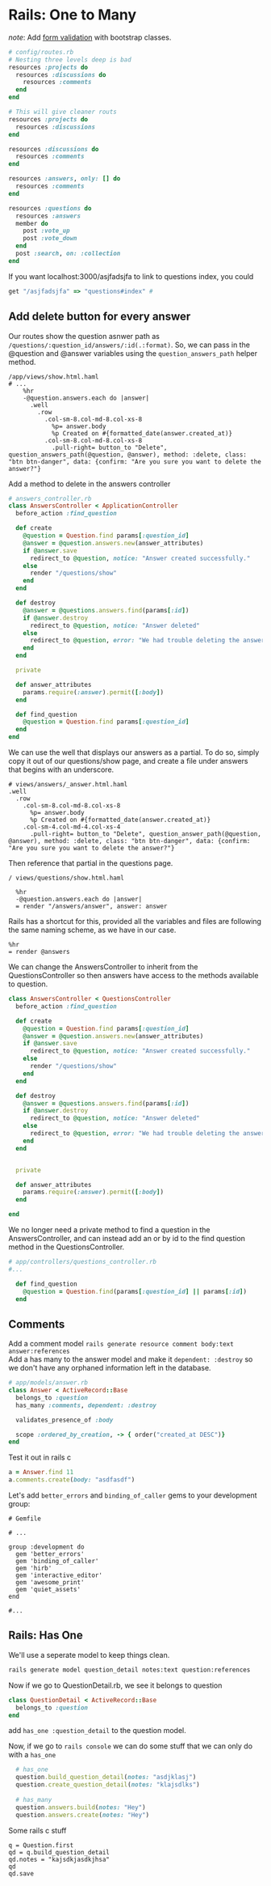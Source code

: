 # Rails: One to Many  

*note*: Add [form validation](http://getbootstrap.com/css/#forms-control-validation) with bootstrap classes.  


```ruby
# config/routes.rb
# Nesting three levels deep is bad
resources :projects do
  resources :discussions do
    resources :comments
  end
end

# This will give cleaner routs
resources :projects do
  resources :discussions
end

resources :discussions do
  resources :comments
end

```  
  
```ruby
resources :answers, only: [] do
  resources :comments
end

resources :questions do
  resources :answers
  member do
    post :vote_up
    post :vote_down
  end
  post :search, on: :collection
end
```  
  
If you want localhost:3000/asjfadsjfa to link to questions index, you could  
```ruby
get "/asjfadsjfa" => "questions#index" #

```  
  
## Add delete button for every answer  
 
Our routes show the question asnwer path as `/questions/:question_id/answers/:id(.:format)`. So, we can pass in the @question and @answer variables using the `question_answers_path` helper method.  
```haml
/app/views/show.html.haml
# ...
    %hr
    -@question.answers.each do |answer|
      .well
        .row
          .col-sm-8.col-md-8.col-xs-8
            %p= answer.body
            %p Created on #{formatted_date(answer.created_at)}
          .col-sm-8.col-md-8.col-xs-8
            .pull-right= button_to "Delete", question_answers_path(@question, @answer), method: :delete, class: "btn btn-danger", data: {confirm: "Are you sure you want to delete the answer?"}
```  
Add a method to delete in the answers controller  
```ruby
# answers_controller.rb
class AnswersController < ApplicationController
  before_action :find_question

  def create
    @question = Question.find params[:question_id]
    @answer = @question.answers.new(answer_attributes)
    if @answer.save
      redirect_to @question, notice: "Answer created successfully."
    else
      render "/questions/show"
    end
  end

  def destroy
    @answer = @questions.answers.find(params[:id])
    if @answer.destroy
      redirect_to @question, notice: "Answer deleted"
    else
      redirect_to @question, error: "We had trouble deleting the answer"
    end
  end

  private

  def answer_attributes
    params.require(:answer).permit([:body])
  end

  def find_question
    @question = Question.find params[:question_id]
  end
end
```  

We can use the well that displays our answers as a partial. To do so, simply copy it out of our questions/show page, and create a file under answers that begins with an underscore.
```haml
# views/answers/_answer.html.haml
.well
  .row
    .col-sm-8.col-md-8.col-xs-8
      %p= answer.body
      %p Created on #{formatted_date(answer.created_at)}
    .col-sm-4.col-md-4.col-xs-4
      .pull-right= button_to "Delete", question_answer_path(@question, @answer), method: :delete, class: "btn btn-danger", data: {confirm: "Are you sure you want to delete the answer?"}
```  
Then reference that partial in the questions page.  
```haml
/ views/questions/show.html.haml

  %hr
  -@question.answers.each do |answer|
  = render "/answers/answer", answer: answer
```  
Rails has a shortcut for this, provided all the variables and files are following the same naming scheme, as we have in our case.  
```haml
%hr
= render @answers
```   

We can change the AnswersController to inherit from the QuestionsController so then answers have access to the methods available to question.  
```ruby
class AnswersController < QuestionsController
  before_action :find_question

  def create
    @question = Question.find params[:question_id]
    @answer = @question.answers.new(answer_attributes)
    if @answer.save
      redirect_to @question, notice: "Answer created successfully."
    else
      render "/questions/show"
    end
  end

  def destroy
    @answer = @questions.answers.find(params[:id])
    if @answer.destroy
      redirect_to @question, notice: "Answer deleted"
    else
      redirect_to @question, error: "We had trouble deleting the answer"
    end
  end


  private

  def answer_attributes
    params.require(:answer).permit([:body])
  end

end
```  
We no longer need a private method to find a question in the AnswersController, and can instead add an or by id to the find question method in the QuestionsController.  
```ruby
# app/controllers/questions_controller.rb
#...

  def find_question
    @question = Question.find(params[:question_id] || params[:id])
  end
```
## Comments  
Add a comment model `rails generate resource comment body:text answer:references`   
Add a has many to the answer model and make it `dependent: :destroy` so we don't have any orphaned information left in the database.    
```ruby
# app/models/answer.rb
class Answer < ActiveRecord::Base
  belongs_to :question
  has_many :comments, dependent: :destroy

  validates_presence_of :body

  scope :ordered_by_creation, -> { order("created_at DESC")}
end
```  
Test it out in rails c  
```ruby
a = Answer.find 11
a.comments.create(body: "asdfasdf")
```  
Let's add `better_errors` and `binding_of_caller` gems to your development group:   
```
# Gemfile

# ...

group :development do
  gem 'better_errors'
  gem 'binding_of_caller'
  gem 'hirb'
  gem 'interactive_editor'
  gem 'awesome_print'
  gem 'quiet_assets'
end

#...
```  
## Rails: Has One  
   
We'll use a seperate model to keep things clean.  
```bash
rails generate model question_detail notes:text question:references
```  

Now if we go to QuestionDetail.rb, we see it belongs to question  
```ruby
class QuestionDetail < ActiveRecord::Base
  belongs_to :question
end
```  
add `has_one :question_detail` to the question model.  
  
Now, if we go to `rails console` we can do some stuff that we can only do with a `has_one`    
```ruby
  # has_one
  question.build_question_detail(notes: "asdjklasj")
  question.create_question_detail(notes: "klajsdlks")
  
  # has_many
  question.answers.build(notes: "Hey")
  question.answers.create(notes: "Hey")

```  
Some rails c stuff
```
q = Question.first
qd = q.build_question_detail
qd.notes = "kajsdkjasdkjhsa"
qd
qd.save
```